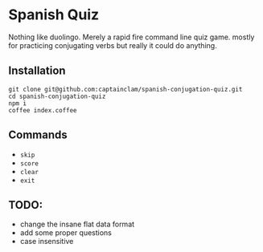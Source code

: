 # Spanish Quiz

Nothing like duolingo. Merely a rapid fire command line quiz game. mostly for practicing conjugating verbs but really it could do anything.


## Installation
```
git clone git@github.com:captainclam/spanish-conjugation-quiz.git
cd spanish-conjugation-quiz
npm i 
coffee index.coffee
```

## Commands

- `skip`
- `score`
- `clear`
- `exit`


## TODO:
- change the insane flat data format
- add some proper questions
- case insensitive
